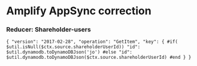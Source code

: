 # Amplify AppSync correction
### Reducer: Shareholder-users
`{
  "version": "2017-02-28",
  "operation": "GetItem",
  "key": {
    #if( $util.isNull($ctx.source.shareholderUserId))
      "id": $util.dynamodb.toDynamoDBJson('jo')
    #else
      "id": $util.dynamodb.toDynamoDBJson($ctx.source.shareholderUserId)
    #end
  }
}`
